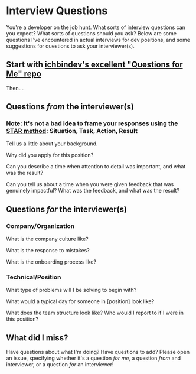 # Interview Questions

You're a developer on the job hunt. What sorts of interview questions can you expect? What sorts of questions should you ask? Below are some questions I've encountered in actual interviews for dev positions, and some suggestions for questions to ask your interviewer(s).

## Start with [ichbindev's excellent "Questions for Me" repo](https://github.com/ichbindev/QuestionsForMe)

Then....

## Questions *from* the interviewer(s)

### **Note**: It's not a bad idea to frame your responses using the [STAR method](https://www.thebalancecareers.com/what-is-the-star-interview-response-technique-2061629): Situation, Task, Action, Result

Tell us a little about your background.

Why did you apply for this position?

Can you describe a time when attention to detail was important, and what was the result?

Can you tell us about a time when you were given feedback that was genuinely impactful? What was the feedback, and what was the result?


## Questions *for* the interviewer(s)

### Company/Organization

What is the company culture like?

What is the response to mistakes?

What is the onboarding process like?

### Technical/Position

What type of problems will I be solving to begin with?

What would a typical day for someone in [position] look like?

What does the team structure look like? Who would I report to if I were in this position?

## What did I miss?

Have questions about what I'm doing? Have questions to add? Please open an issue, specifying whether it's a question *for me*, a question *from* and interviewer, or a question *for* an interviewer!